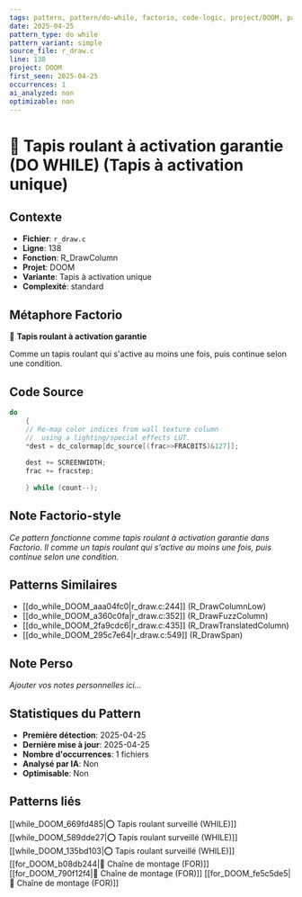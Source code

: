 ```yaml
---
tags: pattern, pattern/do-while, factorio, code-logic, project/DOOM, pattern/variant/simple
date: 2025-04-25
pattern_type: do while
pattern_variant: simple
source_file: r_draw.c
line: 138
project: DOOM
first_seen: 2025-04-25
occurrences: 1
ai_analyzed: non
optimizable: non
---
```


# 🔄 Tapis roulant à activation garantie (DO WHILE) (Tapis à activation unique)

## Contexte
- **Fichier**: `r_draw.c`
- **Ligne**: 138
- **Fonction**: R_DrawColumn
- **Projet**: DOOM
- **Variante**: Tapis à activation unique
- **Complexité**: standard

## Métaphore Factorio
🔄 **Tapis roulant à activation garantie**

Comme un tapis roulant qui s'active au moins une fois, puis continue selon une condition.

## Code Source
```c
do 
    {
	// Re-map color indices from wall texture column
	//  using a lighting/special effects LUT.
	*dest = dc_colormap[dc_source[(frac>>FRACBITS)&127]];
	
	dest += SCREENWIDTH; 
	frac += fracstep;
	
    } while (count--);
```

## Note Factorio-style
*Ce pattern fonctionne comme tapis roulant à activation garantie dans Factorio. Il comme un tapis roulant qui s'active au moins une fois, puis continue selon une condition.*

## Patterns Similaires
- [[do_while_DOOM_aaa04fc0|r_draw.c:244]] (R_DrawColumnLow)
- [[do_while_DOOM_a360c0fa|r_draw.c:352]] (R_DrawFuzzColumn)
- [[do_while_DOOM_2fa9cdc6|r_draw.c:435]] (R_DrawTranslatedColumn)
- [[do_while_DOOM_295c7e64|r_draw.c:549]] (R_DrawSpan)

## Note Perso
*Ajouter vos notes personnelles ici...*

## Statistiques du Pattern
- **Première détection**: 2025-04-25
- **Dernière mise à jour**: 2025-04-25
- **Nombre d'occurrences**: 1 fichiers
- **Analysé par IA**: Non
- **Optimisable**: Non

## Patterns liés
[[while_DOOM_669fd485|⭕ Tapis roulant surveillé (WHILE)]]
[[while_DOOM_589dde27|⭕ Tapis roulant surveillé (WHILE)]]
[[while_DOOM_135bd103|⭕ Tapis roulant surveillé (WHILE)]]
[[for_DOOM_b08db244|🔄 Chaîne de montage (FOR)]]
[[for_DOOM_790f12f4|🔄 Chaîne de montage (FOR)]]
[[for_DOOM_fe5c5de5|🔄 Chaîne de montage (FOR)]]
